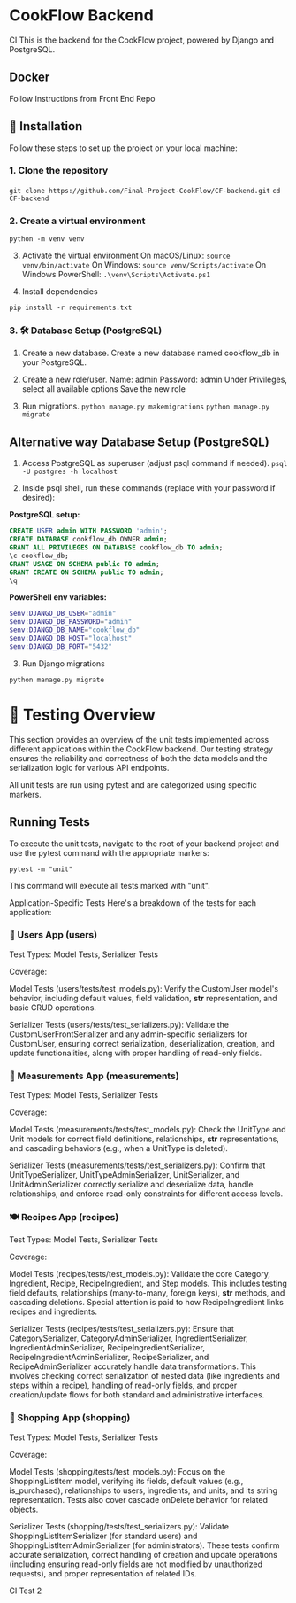 # CookFlow Backend
CI
This is the backend for the CookFlow project, powered by Django and PostgreSQL.

## Docker

Follow Instructions from Front End Repo 

## 🚀 Installation

Follow these steps to set up the project on your local machine:

### 1. Clone the repository

`git clone https://github.com/Final-Project-CookFlow/CF-backend.git`
`cd CF-backend`

### 2. Create a virtual environment

`python -m venv venv`

3. Activate the virtual environment
   On macOS/Linux:
   `source venv/bin/activate`
   On Windows:
   `source venv/Scripts/activate`
   On Windows PowerShell:
   `.\venv\Scripts\Activate.ps1`

4. Install dependencies

`pip install -r requirements.txt`

### 3. 🛠️ Database Setup (PostgreSQL)

1. Create a new database.
   Create a new database named cookflow_db in your PostgreSQL.

2. Create a new role/user.
   Name: admin
   Password: admin
   Under Privileges, select all available options
   Save the new role

3. Run migrations.
   `python manage.py makemigrations`
   `python manage.py migrate`

## Alternative way Database Setup (PostgreSQL)

1. Access PostgreSQL as superuser (adjust psql command if needed).
   `psql -U postgres -h localhost`

2. Inside psql shell, run these commands (replace with your password if desired):

**PostgreSQL setup:**

```sql
CREATE USER admin WITH PASSWORD 'admin';
CREATE DATABASE cookflow_db OWNER admin;
GRANT ALL PRIVILEGES ON DATABASE cookflow_db TO admin;
\c cookflow_db;
GRANT USAGE ON SCHEMA public TO admin;
GRANT CREATE ON SCHEMA public TO admin;
\q
```

**PowerShell env variables:**

```powershell
$env:DJANGO_DB_USER="admin"
$env:DJANGO_DB_PASSWORD="admin"
$env:DJANGO_DB_NAME="cookflow_db"
$env:DJANGO_DB_HOST="localhost"
$env:DJANGO_DB_PORT="5432"
```

3. Run Django migrations

`python manage.py migrate`


# 🧪 Testing Overview
This section provides an overview of the unit tests implemented across different applications within the CookFlow backend. Our testing strategy ensures the reliability and correctness of both the data models and the serialization logic for various API endpoints.

All unit tests are run using pytest and are categorized using specific markers.

## Running Tests
To execute the unit tests, navigate to the root of your backend project and use the pytest command with the appropriate markers:
```
pytest -m "unit"
```
This command will execute all tests marked with "unit".

Application-Specific Tests
Here's a breakdown of the tests for each application:

### 👤 Users App (users)
Test Types: Model Tests, Serializer Tests

Coverage:

Model Tests (users/tests/test_models.py): Verify the CustomUser model's behavior, including default values, field validation, __str__ representation, and basic CRUD operations.

Serializer Tests (users/tests/test_serializers.py): Validate the CustomUserFrontSerializer and any admin-specific serializers for CustomUser, ensuring correct serialization, deserialization, creation, and update functionalities, along with proper handling of read-only fields.

### 📏 Measurements App (measurements)
Test Types: Model Tests, Serializer Tests

Coverage:

Model Tests (measurements/tests/test_models.py): Check the UnitType and Unit models for correct field definitions, relationships, __str__ representations, and cascading behaviors (e.g., when a UnitType is deleted).

Serializer Tests (measurements/tests/test_serializers.py): Confirm that UnitTypeSerializer, UnitTypeAdminSerializer, UnitSerializer, and UnitAdminSerializer correctly serialize and deserialize data, handle relationships, and enforce read-only constraints for different access levels.

### 🍽️ Recipes App (recipes)
Test Types: Model Tests, Serializer Tests

Coverage:

Model Tests (recipes/tests/test_models.py): Validate the core Category, Ingredient, Recipe, RecipeIngredient, and Step models. This includes testing field defaults, relationships (many-to-many, foreign keys), __str__ methods, and cascading deletions. Special attention is paid to how RecipeIngredient links recipes and ingredients.

Serializer Tests (recipes/tests/test_serializers.py): Ensure that CategorySerializer, CategoryAdminSerializer, IngredientSerializer, IngredientAdminSerializer, RecipeIngredientSerializer, RecipeIngredientAdminSerializer, RecipeSerializer, and RecipeAdminSerializer accurately handle data transformations. This involves checking correct serialization of nested data (like ingredients and steps within a recipe), handling of read-only fields, and proper creation/update flows for both standard and administrative interfaces.

### 🛒 Shopping App (shopping)
Test Types: Model Tests, Serializer Tests

Coverage:

Model Tests (shopping/tests/test_models.py): Focus on the ShoppingListItem model, verifying its fields, default values (e.g., is_purchased), relationships to users, ingredients, and units, and its string representation. Tests also cover cascade onDelete behavior for related objects.

Serializer Tests (shopping/tests/test_serializers.py): Validate ShoppingListItemSerializer (for standard users) and ShoppingListItemAdminSerializer (for administrators). These tests confirm accurate serialization, correct handling of creation and update operations (including ensuring read-only fields are not modified by unauthorized requests), and proper representation of related IDs.

CI Test 2
